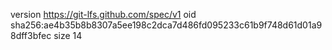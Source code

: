 version https://git-lfs.github.com/spec/v1
oid sha256:ae4b35b8b8307a5ee198c2dca7d486fd095233c61b9f748d61d01a98dff3bfec
size 14
